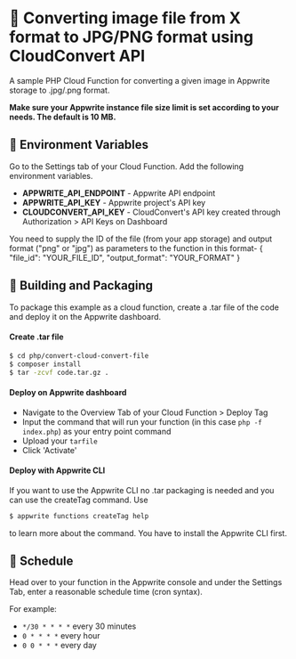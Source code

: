 # 📧 Converting image file from X format to JPG/PNG format using CloudConvert API
A sample PHP Cloud Function for converting a given image in Appwrite storage to .jpg/.png format.

**Make sure your Appwrite instance file size limit is set according to your needs. The default is 10 MB.**
## 📝 Environment Variables
Go to the Settings tab of your Cloud Function. Add the following environment variables.
- **APPWRITE_API_ENDPOINT** - Appwrite API endpoint
- **APPWRITE_API_KEY** - Appwrite project's API key
- **CLOUDCONVERT_API_KEY** - CloudConvert's API key created through Authorization > API Keys on Dashboard

You need to supply the ID of the file (from your app storage) and output format ("png" or "jpg") as parameters to the function in this format- { "file_id": "YOUR_FILE_ID", "output_format": "YOUR_FORMAT" }
## 🚀 Building and Packaging
To package this example as a cloud function, create a .tar file of the code and deploy it on the Appwrite dashboard.

#### Create .tar file
```bash
$ cd php/convert-cloud-convert-file
$ composer install
$ tar -zcvf code.tar.gz . 
```
#### Deploy on Appwrite dashboard
* Navigate to the Overview Tab of your Cloud Function > Deploy Tag
* Input the command that will run your function (in this case `php -f index.php`) as your entry point command
* Upload your `tarfile`
* Click 'Activate'
#### Deploy with Appwrite CLI
If you want to use the Appwrite CLI no .tar packaging is needed and you can use the createTag command. Use 
```bash
$ appwrite functions createTag help
```
to learn more about the command. You have to install the Appwrite CLI first.


## 🎯 Schedule
Head over to your function in the Appwrite console and under the Settings Tab, enter a reasonable schedule time (cron syntax).

For example:

- `*/30 * * * *` every 30 minutes
- `0 * * * *` every hour
- `0 0 * * *` every day